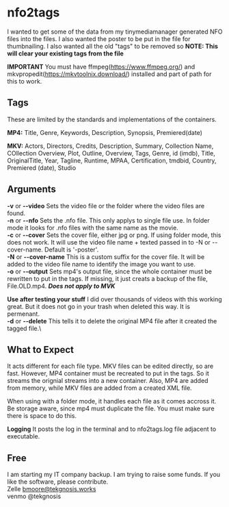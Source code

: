 # nfo2tags

I wanted to get some of the data from my tinymediamanager generated NFO files into the files. I also wanted the poster to be put in the file for thumbnailing. I also wanted all the old "tags" to be removed so **NOTE: This will clear your existing tags from the file**

**IMPORTANT** You must have ffmpeg(https://www.ffmpeg.org/) and mkvpropedit(https://mkvtoolnix.download/) installed and part of path for this to work.

## Tags
These are limited by the standards and implementations of the containers.

**MP4:** Title, Genre, Keywords, Description, Synopsis, Premiered(date)

**MKV:** Actors, Directors, Credits, Description, Summary, Collection Name, COllection Overview, Plot, Outline, Overview, Tags, Genre, id (imdb), Title, OriginalTitle, Year, Tagline, Runtime, MPAA, Certification, tmdbid, Country, Premiered (date), Studio

## Arguments

**-v** or **--video** Sets the video file or the folder where the video files are found.\
**-n** or **--nfo** Sets the .nfo file. This only applys to single file use. In folder mode it looks for .nfo files with the same name as the movie.\
**-c** or **--cover** Sets the cover file, either jpg or png. If using folder mode, this does not work. It will use the video file name + texted passed in to -N or --cover-name. Default is '-poster'.\
**-N** or **--cover-name** This is a custom suffix for the cover file. It will be added to the video file name to identify the image you want to use.\
**-o** or **--output** Sets mp4's output file, since the whole container must be rewritten to put in the tags. If missing, it just creats a backup of the file, File.OLD.mp4. ***Does not apply to MVK***

**Use after testing your stuff**
I did over thousands of videos with this working great. But it does not go in your trash when deleted this way. It is permenant.\
**-d** or **--delete** This tells it to delete the original MP4 file after it created the tagged file.\

 
## What to Expect
It acts different for each file type. MKV files can be edited directly, so are fast. However, MP4 container must be recreated to put in the tags. So it streams the orignial streams into a new container. Also, MP4 are added from memory, while MKV files are added from a created XML file.

When using with a folder mode, it handles each file as it comes accross it. Be storage aware, since mp4 must duplicate the file. You must make sure there is space to do this.

**Logging** It posts the log in the terminal and to nfo2tags.log file adjacent to executable.

## Free

I am starting my IT company backup. I am trying to raise some funds. If you like the software, please contribute.\
Zelle bmoore@tekgnosis.works\
venmo @tekgnosis
